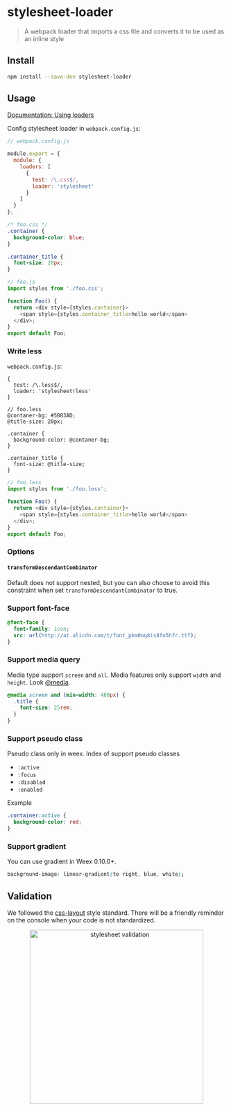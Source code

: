 # stylesheet-loader

> A webpack loader that imports a css file and converts it to be used as an inline style

## Install

```sh
npm install --save-dev stylesheet-loader
```

## Usage

[Documentation: Using loaders](http://webpack.github.io/docs/using-loaders.html)

Config stylesheet loader in `webpack.config.js`:
```js
// webpack.config.js

module.export = {
  module: {
    loaders: [
      {
        test: /\.css$/,
        loader: 'stylesheet'
      }
    ]
  }
};
```

```css
/* foo.css */
.container {
  background-color: blue;
}

.container_title {
  font-size: 20px;
}
```

```js
// foo.js
import styles from './foo.css';

function Foo() {
  return <div style={styles.container}>
    <span style={styles.container_title>hello world</span>
  </div>;
}
export default Foo;
```

### Write less

`webpack.config.js`:
```
{
  test: /\.less$/,
  loader: 'stylesheet!less'
}
```

```less
// foo.less
@contaner-bg: #5B83AD;
@title-size: 20px;

.container {
  background-color: @contaner-bg;
}

.container_title {
  font-size: @title-size;
}
```

```js
// foo.less
import styles from './foo.less';

function Foo() {
  return <div style={styles.container}>
    <span style={styles.container_title>hello world</span>
  </div>;
}
export default Foo;
```

### Options

#### `transformDescendantCombinator`

Default does not support nested, but you can also choose to avoid this constraint when set `transformDescendantCombinator` to true.

### Support font-face

```css
@font-face {
  font-family: icon;
  src: url(http://at.alicdn.com/t/font_pkm0oq8is8fo5hfr.ttf);
}
```

### Support media query

Media type support `screen` and `all`. Media features only support `width` and `height`. Look [@media](https://developer.mozilla.org/en-US/docs/Web/CSS/@media).

```css
@media screen and (min-width: 480px) {
  .title {
    font-size: 25rem;
  }
}
```

### Support pseudo class

Pseudo class only in weex. Index of support pseudo classes

* `:active`
* `:focus`
* `:disabled`
* `:enabled`

Example
```css
.container:active {
  background-color: red;
}
```

### Support gradient

You can use gradient in Weex 0.10.0+.

```css
background-image: linear-gradient(to right, blue, white);
```

## Validation

We followed the [css-layout](https://github.com/facebook/yoga) style standard. There will be a friendly reminder on the console when your code is not standardized.

<p align="center">
  <img alt="stylesheet validation" src="https://gw.alicdn.com/tfs/TB1EHgXPXXXXXc3XVXXXXXXXXXX-1324-208.png" width="400">
</p>

